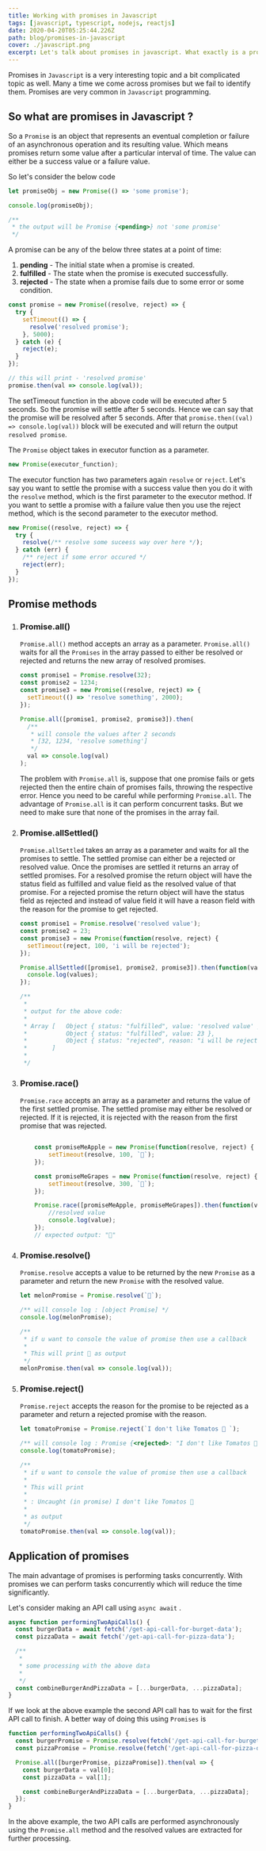 ```yaml
---
title: Working with promises in Javascript
tags: [javascript, typescript, nodejs, reactjs]
date: 2020-04-20T05:25:44.226Z
path: blog/promises-in-javascript
cover: ./javascript.png
excerpt: Let's talk about promises in javascript. What exactly is a promise in javascript and how to handle promises. This article will talk about the different methods to resolve promises.
---
```


Promises in `Javascript` is a very interesting topic and a bit complicated topic as well. Many a time we come across promises but we fail to identify them. Promises are very common in `Javascript` programming.

## So what are promises in Javascript ?

So a `Promise` is an object that represents an eventual completion or failure of an asynchronous operation and its resulting value. Which means promises return some value after a particular interval of time. The value can either be a success value or a failure value.

So let's consider the below code

```javascript
let promiseObj = new Promise(() => 'some promise');

console.log(promiseObj);

/**
 * the output will be Promise {<pending>} not 'some promise'
 */
```

A promise can be any of the below three states at a point of time:

1. **pending** - The initial state when a promise is created.
2. **fulfilled** - The state when the promise is executed successfully.
3. **rejected** - The state when a promise fails due to some error or some condition.

```javascript
const promise = new Promise((resolve, reject) => {
  try {
    setTimeout(() => {
      resolve('resolved promise');
    }, 5000);
  } catch (e) {
    reject(e);
  }
});

// this will print - 'resolved promise'
promise.then(val => console.log(val));
```

The setTimeout function in the above code will be executed after 5 seconds. So the promise will settle after 5 seconds. Hence we can say that the promise will be resolved after 5 seconds. After that `promise.then((val) => console.log(val))` block will be executed and will return the output `resolved promise`.

The `Promise` object takes in executor function as a parameter.

```javascript
new Promise(executor_function);
```

The executor function has two parameters again `resolve` or `reject`. Let's say you want to settle the promise with a success value then you do it with the `resolve` method, which is the first parameter to the executor method. If you want to settle a promise with a failure value then you use the reject method, which is the second parameter to the executor method.

```javascript
new Promise((resolve, reject) => {
  try {
    resolve(/** resolve some suceess way over here */);
  } catch (err) {
    /** reject if some error occured */
    reject(err);
  }
});
```

## Promise methods

1. ### Promise.all()

   `Promise.all()` method accepts an array as a parameter. `Promise.all()` waits for all the `Promises` in the array passed to either be resolved or rejected and returns the new array of resolved promises.

   ```javascript
   const promise1 = Promise.resolve(32);
   const promise2 = 1234;
   const promise3 = new Promise((resolve, reject) => {
     setTimeout(() => 'resolve something', 2000);
   });

   Promise.all([promise1, promise2, promise3]).then(
     /**
      * will console the values after 2 seconds
      * [32, 1234, 'resolve something']
      */
     val => console.log(val)
   );
   ```

   The problem with `Promise.all` is, suppose that one promise fails or gets rejected then the entire chain of promises fails, throwing the respective error. Hence you need to be careful while performing `Promise.all`.
   The advantage of `Promise.all` is it can perform concurrent tasks. But we need to make sure that none of the promises in the array fail.

2. ### Promise.allSettled()

   `Promise.allSettled` takes an array as a parameter and waits for all the promises to settle. The settled promise can either be a rejected or resolved value. Once the promises are settled it returns an array of settled promises. For a resolved promise the return object will have the status field as fulfilled and value field as the resolved value of that promise. For a rejected promise the return object will have the status field as rejected and instead of value field it will have a reason field with the reason for the promise to get rejected.

   ```javascript
   const promise1 = Promise.resolve('resolved value');
   const promise2 = 23;
   const promise3 = new Promise(function(resolve, reject) {
     setTimeout(reject, 100, 'i will be rejected');
   });

   Promise.allSettled([promise1, promise2, promise3]).then(function(values) {
     console.log(values);
   });

   /**
    *
    * output for the above code:
    *
    * Array [   Object { status: "fulfilled", value: 'resolved value' },
    *           Object { status: "fulfilled", value: 23 },
    *           Object { status: "rejected", reason: "i will be rejected" }
    *       ]
    *
    */
   ```

3. ### Promise.race()

   `Promise.race` accepts an array as a parameter and returns the value of the first settled promise. The settled promise may either be resolved or rejected. If it is rejected, it is rejected with the reason from the first promise that was rejected.


    ```javascript

        const promiseMeApple = new Promise(function(resolve, reject) {
            setTimeout(resolve, 100, `🍎`);
        });

        const promiseMeGrapes = new Promise(function(resolve, reject) {
            setTimeout(resolve, 300, `🍇`);
        });

        Promise.race([promiseMeApple, promiseMeGrapes]).then(function(value) {
            //resolved value
            console.log(value);
        });
        // expected output: "🍎"
    ```

4. ### Promise.resolve()

   `Promise.resolve` accepts a value to be returned by the new `Promise` as a parameter and return the new `Promise` with the resolved value.

   ```javascript
   let melonPromise = Promise.resolve(`🍉`);

   /** will console log : [object Promise] */
   console.log(melonPromise);

   /**
    * if u want to console the value of promise then use a callback
    *
    * This will print 🍉 as output
    */
   melonPromise.then(val => console.log(val));
   ```

5. ### Promise.reject()

   `Promise.reject` accepts the reason for the promise to be rejected as a parameter and return a rejected promise with the reason.

   ```javascript
   let tomatoPromise = Promise.reject(`I don't like Tomatos 🍅 `);

   /** will console log : Promise {<rejected>: "I don't like Tomatos 🍅 "} */
   console.log(tomatoPromise);

   /**
    * if u want to console the value of promise then use a callback
    *
    * This will print
    *
    * : Uncaught (in promise) I don't like Tomatos 🍅
    *
    * as output
    */
   tomatoPromise.then(val => console.log(val));
   ```

## Application of promises

The main advantage of promises is performing tasks concurrently. With promises we can perform tasks concurrently which will reduce the time significantly.

Let's consider making an API call using `async await` .

```javascript
async function performingTwoApiCalls() {
  const burgerData = await fetch('/get-api-call-for-burget-data');
  const pizzaData = await fetch('/get-api-call-for-pizza-data');

  /**
   *
   * some processing with the above data
   *
   */
  const combineBurgerAndPizzaData = [...burgerData, ...pizzaData];
}
```

If we look at the above example the second API call has to wait for the first API call to finish. A better way of doing this using `Promises` is

```javascript
function performingTwoApiCalls() {
  const burgerPromise = Promise.resolve(fetch('/get-api-call-for-burget-data'));
  const pizzaPromise = Promise.resolve(fetch('/get-api-call-for-pizza-data'));

  Promise.all([burgerPromise, pizzaPromise]).then(val => {
    const burgerData = val[0];
    const pizzaData = val[1];

    const combineBurgerAndPizzaData = [...burgerData, ...pizzaData];
  });
}
```

In the above example, the two API calls are performed asynchronously using the `Promise.all` method and the resolved values are extracted for further processing.
